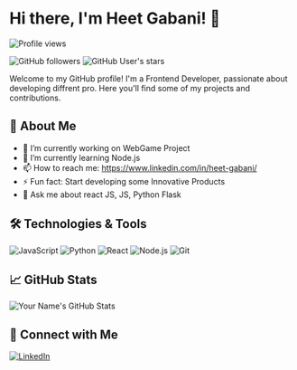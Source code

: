 # Hi there, I'm Heet Gabani! 👋
![Profile views](https://komarev.com/ghpvc/?username=heetgabani)

![GitHub followers](https://img.shields.io/github/followers/heetgabani?style=social) 
![GitHub User's stars](https://img.shields.io/github/stars/heetgabani?style=social)

Welcome to my GitHub profile! I'm a Frontend Developer, passionate about developing diffrent pro. Here you'll find some of my projects and contributions.

## 🚀 About Me

- 🔭 I’m currently working on WebGame Project
- 🌱 I’m currently learning Node.js
- 📫 How to reach me: https://www.linkedin.com/in/heet-gabani/
- ⚡ Fun fact: Start developing some Innovative Products
- 💬 Ask me about react JS, JS, Python Flask

## 🛠️ Technologies & Tools

![JavaScript](https://img.shields.io/badge/-JavaScript-000?&logo=JavaScript)
![Python](https://img.shields.io/badge/-Python-000?&logo=Python)
![React](https://img.shields.io/badge/-React-000?&logo=React)
![Node.js](https://img.shields.io/badge/-Node.js-000?&logo=Node.js)
![Git](https://img.shields.io/badge/-Git-000?&logo=Git)

## 📈 GitHub Stats

![Your Name's GitHub Stats](https://github-readme-stats.vercel.app/api?username=heetgabani&show_icons=true&hide_border=true&theme=radical)


## 🔗 Connect with Me

[![LinkedIn](https://img.shields.io/badge/-LinkedIn-000?&logo=LinkedIn&color=0A66C2)]((https://www.linkedin.com/in/heet-gabani/))

